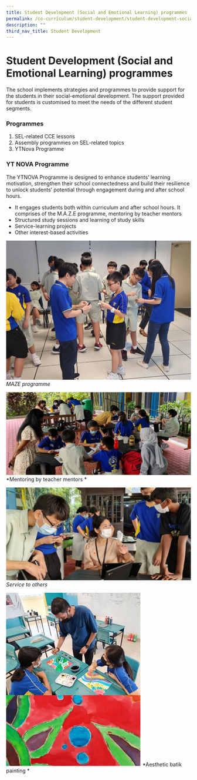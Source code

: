 ```yaml
---
title: Student Development (Social and Emotional Learning) programmes
permalink: /co-curriculum/student-development/student-development-social-and-emotional-learning-programmes/
description: ""
third_nav_title: Student Development
---
```

# **Student Development (Social and Emotional Learning) programmes**


The school implements strategies and programmes to provide support for the students in their social-emotional development. The support provided for students is customised to meet the needs of the different student segments.

### **Programmes**
1. SEL-related CCE lessons
2. Assembly programmes on SEL-related topics
3. YTNova Programme 

### **YT NOVA Programme**
The YTNOVA Programme is designed to enhance students’ learning motivation, strengthen their school connectedness and build their resilience to unlock students’ potential through engagement during and after school hours.

* It engages students both within curriculum and after school hours. It comprises of the M.A.Z.E programme, mentoring by teacher mentors
* Structured study sessions and learning of study skills
* Service-learning projects
* Other interest-based activities

![](/images/maze%20programme.jpg)
*MAZE programme* 

![](/images/mentoring.png)
*Mentoring by teacher mentors *

![](/images/service%20to%20others.jpg)
*Service to others*

![](/images/aesthetic%20batik%20painting.jpg)
*Aesthetic batik painting *